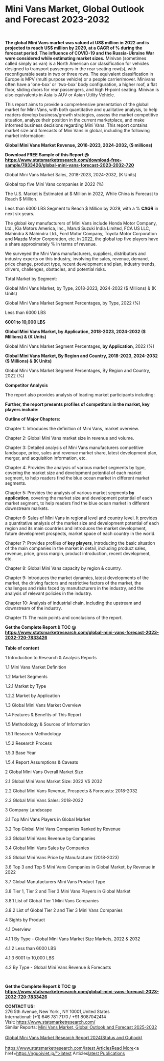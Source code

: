 <h1>Mini Vans Market, Global Outlook and Forecast 2023-2032</h1><br/><p><strong>The global Mini Vans market was valued at US$ million in 2022 and is projected to reach US$ million by 2029, at a <strong>CAGR</strong> of % during the forecast period. The influence of COVID-19 and the Russia-Ukraine War were considered while estimating market sizes.</strong> Minivan (sometimes called simply as van) is a North American car classification for vehicles designed to transport passengers in the rear seating row(s), with reconfigurable seats in two or three rows. The equivalent classification in Europe is MPV (multi purpose vehicle) or a people carrier/mover. Minivans often have a 'one-box' or 'two-box' body configuration, a higher roof, a flat floor, sliding doors for rear passengers, and high H-point seating. Minivan is also equivalents in Asia is AUV or Asian Utility Vehicle.</p><p>This report aims to provide a comprehensive presentation of the global market for Mini Vans, with both quantitative and qualitative analysis, to help readers develop business/growth strategies, assess the market competitive situation, analyze their position in the current marketplace, and make informed business decisions regarding Mini Vans. This report contains market size and forecasts of Mini Vans in global, including the following market information:</p><p><strong>Global Mini Vans Market Revenue, 2018-2023, 2024-2032, ($ millions)</strong></p><p><strong>Download FREE Sample of this Report @ <a href="https://www.statsmarketresearch.com/download-free-sample/7833426/global-mini-vans-forecast-2023-2032-720">https://www.statsmarketresearch.com/download-free-sample/7833426/global-mini-vans-forecast-2023-2032-720</a></strong></p><p>Global Mini Vans Market Sales, 2018-2023, 2024-2032, (K Units)</p><p>Global top five Mini Vans companies in 2022 (%)</p><p>The U.S. Market is Estimated at $ Million in 2022, While China is Forecast to Reach $ Million.</p><p>Less than 6000 LBS Segment to Reach $ Million by 2029, with a % <strong>CAGR</strong> in next six years.</p><p>The global key manufacturers of Mini Vans include Honda Motor Company, Ltd., Kia Motors America, Inc., Maruti Suzuki India Limited, FCA US LLC, Mahindra & Mahindra Ltd., Ford Motor Company, Toyota Motor Corporation and Mazda Motor Corporation, etc. in 2022, the global top five players have a share approximately % in terms of revenue.</p><p>We surveyed the Mini Vans manufacturers, suppliers, distributors and industry experts on this industry, involving the sales, revenue, demand, price change, product type, recent development and plan, industry trends, drivers, challenges, obstacles, and potential risks.</p><p>Total Market by Segment:</p><p>Global Mini Vans Market, by Type, 2018-2023, 2024-2032 ($ Millions) & (K Units)</p><p>Global Mini Vans Market Segment Percentages, by Type, 2022 (%)</p><p>Less than 6000 LBS</p><p><strong>6001 to 10,000 LBS</strong></p><p><strong>Global Mini Vans Market, <strong>by Application</strong>, 2018-2023, 2024-2032 ($ Millions) & (K Units)</strong></p><p>Global Mini Vans Market Segment Percentages, <strong>by Application</strong>, 2022 (%)</p><p><strong>Global Mini Vans Market, By Region and Country, 2018-2023, 2024-2032 ($ Millions) & (K Units)</strong></p><p>Global Mini Vans Market Segment Percentages, By Region and Country, 2022 (%)</p><p><strong>Competitor Analysis</strong></p><p>The report also provides analysis of leading market participants including:</p><p><strong>Further, the report presents profiles of competitors in the market, <strong>key players</strong> include:</strong></p><p><strong>Outline of Major Chapters:</strong></p><p>Chapter 1: Introduces the definition of Mini Vans, market overview.</p><p>Chapter 2: Global Mini Vans market size in revenue and volume.</p><p>Chapter 3: Detailed analysis of Mini Vans manufacturers competitive landscape, price, sales and revenue market share, latest development plan, merger, and acquisition information, etc.</p><p>Chapter 4: Provides the analysis of various market segments by type, covering the market size and development potential of each market segment, to help readers find the blue ocean market in different market segments.</p><p>Chapter 5: Provides the analysis of various market segments <strong>by application</strong>, covering the market size and development potential of each market segment, to help readers find the blue ocean market in different downstream markets.</p><p>Chapter 6: Sales of Mini Vans in regional level and country level. It provides a quantitative analysis of the market size and development potential of each region and its main countries and introduces the market development, future development prospects, market space of each country in the world.</p><p>Chapter 7: Provides profiles of <strong>key players</strong>, introducing the basic situation of the main companies in the market in detail, including product sales, revenue, price, gross margin, product introduction, recent development, etc.</p><p>Chapter 8: Global Mini Vans capacity by region & country.</p><p>Chapter 9: Introduces the market dynamics, latest developments of the market, the driving factors and restrictive factors of the market, the challenges and risks faced by manufacturers in the industry, and the analysis of relevant policies in the industry.</p><p>Chapter 10: Analysis of industrial chain, including the upstream and downstream of the industry.</p><p>Chapter 11: The main points and conclusions of the report.</p><div><b>Get the Complete Report & TOC @ <a href="https://www.statsmarketresearch.com/global-mini-vans-forecast-2023-2032-720-7833426">https://www.statsmarketresearch.com/global-mini-vans-forecast-2023-2032-720-7833426</a></b></div><br><b>Table of content</b><p>1 Introduction to Research & Analysis Reports<br />
 
  1.1 Mini Vans Market Definition<br />
 
  1.2 Market Segments<br />
 
  1.2.1 Market by Type<br />
 
  1.2.2 Market by Application<br />
 
  1.3 Global Mini Vans Market Overview<br />
 
  1.4 Features & Benefits of This Report<br />
 
  1.5 Methodology & Sources of Information<br />
 
  1.5.1 Research Methodology<br />
 
  1.5.2 Research Process<br />
 
  1.5.3 Base Year<br />
 
  1.5.4 Report Assumptions & Caveats<br />
 
 2 Global Mini Vans Overall Market Size<br />
 
  2.1 Global Mini Vans Market Size: 2022 VS 2032<br />
 
  2.2 Global Mini Vans Revenue, Prospects & Forecasts: 2018-2032<br />
 
  2.3 Global Mini Vans Sales: 2018-2032<br />
 
 3 Company Landscape<br />
 
  3.1 Top Mini Vans Players in Global Market<br />
 
  3.2 Top Global Mini Vans Companies Ranked by Revenue<br />
 
  3.3 Global Mini Vans Revenue by Companies<br />
 
  3.4 Global Mini Vans Sales by Companies<br />
 
  3.5 Global Mini Vans Price by Manufacturer (2018-2023)<br />
 
  3.6 Top 3 and Top 5 Mini Vans Companies in Global Market, by Revenue in 2022<br />
 
  3.7 Global Manufacturers Mini Vans Product Type<br />
 
  3.8 Tier 1, Tier 2 and Tier 3 Mini Vans Players in Global Market<br />
 
  3.8.1 List of Global Tier 1 Mini Vans Companies<br />
 
  3.8.2 List of Global Tier 2 and Tier 3 Mini Vans Companies<br />
 
 4 Sights by Product<br />
 
  4.1 Overview<br />
 
  4.1.1 By Type - Global Mini Vans Market Size Markets, 2022 & 2032<br />
 
  4.1.2 Less than 6000 LBS<br />
 
  4.1.3 6001 to 10,000 LBS<br />
 
  4.2 By Type - Global Mini Vans Revenue & Forecasts<br />
 
  <br><div><b>Get the Complete Report & TOC @ <a href="https://www.statsmarketresearch.com/global-mini-vans-forecast-2023-2032-720-7833426">https://www.statsmarketresearch.com/global-mini-vans-forecast-2023-2032-720-7833426</a></b></div></p> <b>CONTACT US:</b><br>276 5th Avenue, New York , NY 10001,United States<br>International: (+1) 646 781 7170 / +91 8087042414<br>Visit: <a href="https://www.statsmarketresearch.com/">https://www.statsmarketresearch.com/</a><br>Similar Reports: <a href="https://www.statsmarketresearch.com/global-mini-vans-forecast-2023-2032-720-7833426">Mini Vans Market, Global Outlook and Forecast 2025-2032</a><br/><br/><a href="https://www.statsmarketresearch.com/global-mini-vans-forecast-2023-2032-720-7833426">Global Mini Vans Market Research Report 2024(Status and Outlook)</a><br/><br/><a href="https://gyeongbokgung.com">https://www.statsmarketresearch.com/</a><a href="https://hallyeomaritime.com">latest Articles</a><a href="https://jingwansa.com">Read More</a><a href=https://nguoiviet.jp/">latest Articles</a><a href="https://www.intelmarketresearch.com/">latest Publications</a>